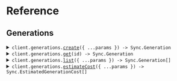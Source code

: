 # Reference

## Generations

<details><summary><code>client.generations.<a href="/src/api/resources/generations/client/Client.ts">create</a>({ ...params }) -> Sync.Generation</code></summary>
<dl>
<dd>

#### 🔌 Usage

<dl>
<dd>

<dl>
<dd>

```typescript
await client.generations.create({
    input: [
        {
            type: "video",
            url: "https://assets.sync.so/docs/example-video.mp4",
        },
        {
            type: "audio",
            url: "https://assets.sync.so/docs/example-audio.wav",
        },
    ],
    model: "lipsync-2",
    options: {
        sync_mode: "loop",
    },
});
```

</dd>
</dl>
</dd>
</dl>

#### ⚙️ Parameters

<dl>
<dd>

<dl>
<dd>

**request:** `Sync.CreateGenerationDto`

</dd>
</dl>

<dl>
<dd>

**requestOptions:** `Generations.RequestOptions`

</dd>
</dl>
</dd>
</dl>

</dd>
</dl>
</details>

<details><summary><code>client.generations.<a href="/src/api/resources/generations/client/Client.ts">get</a>(id) -> Sync.Generation</code></summary>
<dl>
<dd>

#### 🔌 Usage

<dl>
<dd>

<dl>
<dd>

```typescript
await client.generations.get("6533643b-aceb-4c40-967e-d9ba9baac39e");
```

</dd>
</dl>
</dd>
</dl>

#### ⚙️ Parameters

<dl>
<dd>

<dl>
<dd>

**id:** `Sync.GenerationId`

</dd>
</dl>

<dl>
<dd>

**requestOptions:** `Generations.RequestOptions`

</dd>
</dl>
</dd>
</dl>

</dd>
</dl>
</details>

<details><summary><code>client.generations.<a href="/src/api/resources/generations/client/Client.ts">list</a>({ ...params }) -> Sync.Generation[]</code></summary>
<dl>
<dd>

#### 🔌 Usage

<dl>
<dd>

<dl>
<dd>

```typescript
await client.generations.list();
```

</dd>
</dl>
</dd>
</dl>

#### ⚙️ Parameters

<dl>
<dd>

<dl>
<dd>

**request:** `Sync.ListGenerationsRequest`

</dd>
</dl>

<dl>
<dd>

**requestOptions:** `Generations.RequestOptions`

</dd>
</dl>
</dd>
</dl>

</dd>
</dl>
</details>

<details><summary><code>client.generations.<a href="/src/api/resources/generations/client/Client.ts">estimateCost</a>({ ...params }) -> Sync.EstimatedGenerationCost[]</code></summary>
<dl>
<dd>

#### 🔌 Usage

<dl>
<dd>

<dl>
<dd>

```typescript
await client.generations.estimateCost({
    input: [
        {
            type: "video",
            url: "https://assets.sync.so/docs/example-video.mp4",
        },
        {
            type: "audio",
            url: "https://assets.sync.so/docs/example-audio.wav",
        },
    ],
    model: "lipsync-2",
    options: {
        sync_mode: "loop",
    },
});
```

</dd>
</dl>
</dd>
</dl>

#### ⚙️ Parameters

<dl>
<dd>

<dl>
<dd>

**request:** `Sync.CreateGenerationDto`

</dd>
</dl>

<dl>
<dd>

**requestOptions:** `Generations.RequestOptions`

</dd>
</dl>
</dd>
</dl>

</dd>
</dl>
</details>
